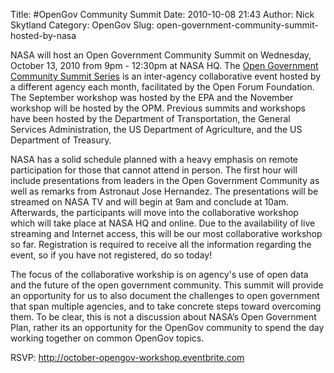Title: #OpenGov Community Summit 
Date: 2010-10-08 21:43
Author: Nick Skytland
Category: OpenGov
Slug: open-government-community-summit-hosted-by-nasa

NASA will host an Open Government Community Summit on Wednesday, October
13, 2010 from 9pm - 12:30pm at NASA HQ. The [Open Government Community
Summit Series][] is an inter-agency collaborative event hosted by a
different agency each month, facilitated by the Open Forum Foundation.
The September workshop was hosted by the EPA and the November workshop
will be hosted by the OPM. Previous summits and workshops have been
hosted by the Department of Transportation, the General Services
Administration, the US Department of Agriculture, and the US Department
of Treasury.

NASA has a solid schedule planned with a heavy emphasis on remote
participation for those that cannot attend in person. The first hour
will include presentations from leaders in the Open Government Community
as well as remarks from Astronaut Jose Hernandez. The presentations will
be streamed on NASA TV and will begin at 9am and conclude at 10am.
Afterwards, the participants will move into the collaborative workshop
which will take place at NASA HQ and online. Due to the availability of
live streaming and Internet access, this will be our most collaborative
workshop so far. Registration is required to receive all the information
regarding the event, so if you have not registered, do so today!

The focus of the collaborative workship is on agency's use of open data
and the future of the open government community. This summit will
provide an opportunity for us to also document the challenges to open
government that span multiple agencies, and to take concrete steps
toward overcoming them. To be clear, this is not a discussion about
NASA’s Open Government Plan, rather its an opportunity for the OpenGov
community to spend the day working together on common OpenGov topics.

RSVP: <http://october-opengov-workshop.eventbrite.com>

  [Open Government Community Summit Series]: http://october-opengov-workshop.eventbrite.com

